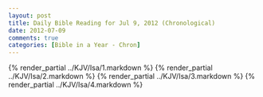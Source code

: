 ```yaml
---
layout: post
title: Daily Bible Reading for Jul 9, 2012 (Chronological)
date: 2012-07-09
comments: true
categories: [Bible in a Year - Chron]
---
```

{% render_partial ../KJV/Isa/1.markdown %}
{% render_partial ../KJV/Isa/2.markdown %}
{% render_partial ../KJV/Isa/3.markdown %}
{% render_partial ../KJV/Isa/4.markdown %}
